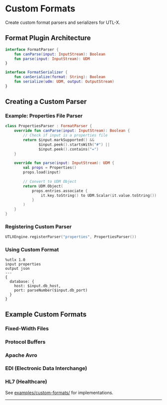 # Custom Formats

Create custom format parsers and serializers for UTL-X.

## Format Plugin Architecture

```kotlin
interface FormatParser {
    fun canParse(input: InputStream): Boolean
    fun parse(input: InputStream): UDM
}

interface FormatSerializer {
    fun canSerialize(format: String): Boolean
    fun serialize(udm: UDM, output: OutputStream)
}
```

## Creating a Custom Parser

### Example: Properties File Parser

```kotlin
class PropertiesParser : FormatParser {
    override fun canParse(input: InputStream): Boolean {
        // Check if input is a properties file
        return $input.markSupported() && 
               $input.peek().startsWith("#") || 
               $input.peek().contains("=")
    }
    
    override fun parse(input: InputStream): UDM {
        val props = Properties()
        props.load(input)
        
        // Convert to UDM Object
        return UDM.Object(
            props.entries.associate { 
                it.key.toString() to UDM.Scalar(it.value.toString())
            }
        )
    }
}
```

### Registering Custom Parser

```kotlin
UTLXEngine.registerParser("properties", PropertiesParser())
```

### Using Custom Format

```utlx
%utlx 1.0
input properties
output json
---
{
  database: {
    host: $input.db_host,
    port: parseNumber($input.db_port)
  }
}
```

## Example Custom Formats

### Fixed-Width Files
### Protocol Buffers
### Apache Avro
### EDI (Electronic Data Interchange)
### HL7 (Healthcare)

See [examples/custom-formats/](../../examples/custom-formats/) for implementations.

---
